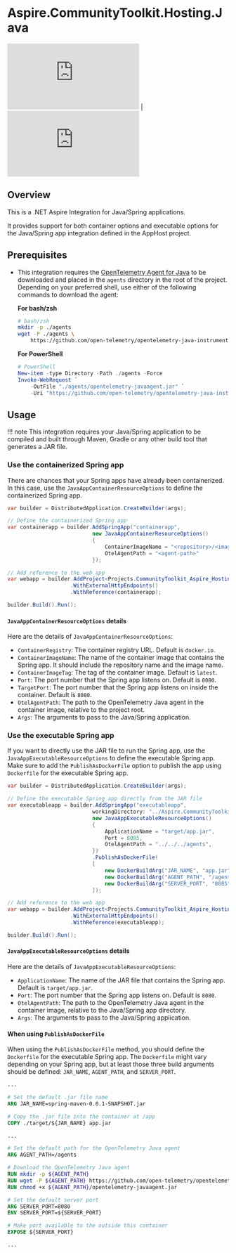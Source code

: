 # Aspire.CommunityToolkit.Hosting.Java

[![Aspire.CommunityToolkit.Hosting.Azure.Java](https://img.shields.io/nuget/v/Aspire.CommunityToolkit.Hosting.Azure.Java)](https://nuget.org/packages/Aspire.CommunityToolkit.Hosting.Azure.Java/) | [![Aspire.CommunityToolkit.Hosting.Azure.Java (latest)](<https://img.shields.io/nuget/vpre/Aspire.CommunityToolkit.Hosting.Azure.Java?label=nuget%20(preview)>)](https://nuget.org/packages/Aspire.CommunityToolkit.Hosting.Azure.Java/absoluteLatest)

## Overview

This is a .NET Aspire Integration for Java/Spring applications.

It provides support for both container options and executable options for the Java/Spring app integration defined in the AppHost project.

## Prerequisites

-   This integration requires the [OpenTelemetry Agent for Java](https://opentelemetry.io/docs/zero-code/java/agent/) to be downloaded and placed in the `agents` directory in the root of the project. Depending on your preferred shell, use either of the following commands to download the agent:

    **For bash/zsh**

    ```bash
    # bash/zsh
    mkdir -p ./agents
    wget -P ./agents \
        https://github.com/open-telemetry/opentelemetry-java-instrumentation/releases/latest/download/opentelemetry-javaagent.jar
    ```

    **For PowerShell**

    ```powershell
    # PowerShell
    New-item -type Directory -Path ./agents -Force
    Invoke-WebRequest `
        -OutFile "./agents/opentelemetry-javaagent.jar" `
        -Uri "https://github.com/open-telemetry/opentelemetry-java-instrumentation/releases/latest/download/opentelemetry-javaagent.jar"
    ```

## Usage

!!! note
This integration requires your Java/Spring application to be compiled and built through Maven, Gradle or any other build tool that generates a JAR file.

### Use the containerized Spring app

There are chances that your Spring apps have already been containerized. In this case, use the `JavaAppContainerResourceOptions` to define the containerized Spring app.

```csharp
var builder = DistributedApplication.CreateBuilder(args);

// Define the containerized Spring app
var containerapp = builder.AddSpringApp("containerapp",
                           new JavaAppContainerResourceOptions()
                           {
                               ContainerImageName = "<repository>/<image>",
                               OtelAgentPath = "<agent-path>"
                           });

// Add reference to the web app
var webapp = builder.AddProject<Projects.CommunityToolkit_Aspire_Hosting_Java_WebApp>("webapp")
                    .WithExternalHttpEndpoints()
                    .WithReference(containerapp);

builder.Build().Run();
```

#### `JavaAppContainerResourceOptions` details

Here are the details of `JavaAppContainerResourceOptions`:

-   `ContainerRegistry`: The container registry URL. Default is `docker.io`.
-   `ContainerImageName`: The name of the container image that contains the Spring app. It should include the repository name and the image name.
-   `ContainerImageTag`: The tag of the container image. Default is `latest`.
-   `Port`: The port number that the Spring app listens on. Default is `8080`.
-   `TargetPort`: The port number that the Spring app listens on inside the container. Default is `8080`.
-   `OtelAgentPath`: The path to the OpenTelemetry Java agent in the container image, relative to the project root.
-   `Args`: The arguments to pass to the Java/Spring application.

### Use the executable Spring app

If you want to directly use the JAR file to run the Spring app, use the `JavaAppExecutableResourceOptions` to define the executable Spring app. Make sure to add the `PublishAsDockerFile` option to publish the app using `Dockerfile` for the executable Spring app.

```csharp
var builder = DistributedApplication.CreateBuilder(args);

// Define the executable Spring app directly from the JAR file
var executableapp = builder.AddSpringApp("executableapp",
                           workingDirectory: "../Aspire.CommunityToolkit.Hosting.Java.Spring.Maven",
                           new JavaAppExecutableResourceOptions()
                           {
                               ApplicationName = "target/app.jar",
                               Port = 8085,
                               OtelAgentPath = "../../../agents",
                           })
                           .PublishAsDockerFile(
                           [
                               new DockerBuildArg("JAR_NAME", "app.jar"),
                               new DockerBuildArg("AGENT_PATH", "/agents"),
                               new DockerBuildArg("SERVER_PORT", "8085"),
                           ]);

// Add reference to the web app
var webapp = builder.AddProject<Projects.CommunityToolkit_Aspire_Hosting_Java_WebApp>("webapp")
                    .WithExternalHttpEndpoints()
                    .WithReference(executableapp);

builder.Build().Run();
```

#### `JavaAppExecutableResourceOptions` details

Here are the details of `JavaAppExecutableResourceOptions`:

-   `ApplicationName`: The name of the JAR file that contains the Spring app. Default is `target/app.jar`.
-   `Port`: The port number that the Spring app listens on. Default is `8080`.
-   `OtelAgentPath`: The path to the OpenTelemetry Java agent in the container image, relative to the Java/Spring app directory.
-   `Args`: The arguments to pass to the Java/Spring application.

#### When using `PublishAsDockerFile`

When using the `PublishAsDockerFile` method, you should define the `Dockerfile` for the executable Spring app. The `Dockerfile` might vary depending on your Spring app, but at least those three build arguments should be defined: `JAR_NAME`, `AGENT_PATH`, and `SERVER_PORT`.

```dockerfile
...

# Set the default .jar file name
ARG JAR_NAME=spring-maven-0.0.1-SNAPSHOT.jar

# Copy the .jar file into the container at /app
COPY ./target/${JAR_NAME} app.jar

...

# Set the default path for the OpenTelemetry Java agent
ARG AGENT_PATH=/agents

# Download the OpenTelemetry Java agent
RUN mkdir -p ${AGENT_PATH}
RUN wget -P ${AGENT_PATH} https://github.com/open-telemetry/opentelemetry-java-instrumentation/releases/latest/download/opentelemetry-javaagent.jar
RUN chmod +x ${AGENT_PATH}/opentelemetry-javaagent.jar

# Set the default server port
ARG SERVER_PORT=8080
ENV SERVER_PORT=${SERVER_PORT}

# Make port available to the outside this container
EXPOSE ${SERVER_PORT}

...
```

